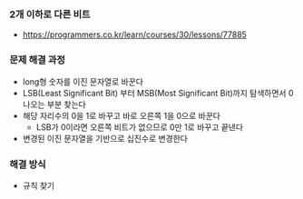 ### 2개 이하로 다른 비트 
- https://programmers.co.kr/learn/courses/30/lessons/77885

### 문제 해결 과정
- long형 숫자를 이진 문자열로 바꾼다 
- LSB(Least Significant Bit) 부터 MSB(Most Significant Bit)까지 탐색하면서 0나오는 부분 찾는다
- 해당 자리수의 0을 1로 바꾸고 바로 오른쪽 1을 0으로 바꾼다 
  - LSB가 0이라면 오른쪽 비트가 없으므로 0만 1로 바꾸고 끝낸다
- 변경된 이진 문자열을 기반으로 십진수로 변경한다

### 해결 방식
- 규칙 찾기  
